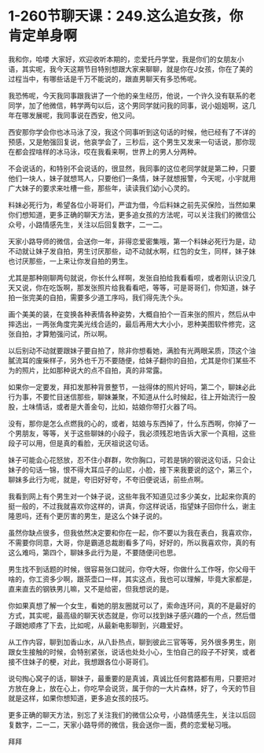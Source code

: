 # 1-260节聊天课：249.这么追女孩，你肯定单身啊

我和你，哈喽 大家好，欢迎收听本期的，恋爱托丹学堂，我是你们的女朋友小语，其实呢，我今天这期节目特别想跟大家来聊聊，就是你在J女孩，你在了美的过程当中，有哪些话是千万不能说的，跟直男聊天有多恐怖呢。

我恐怖呢，今天我同事跟我讲了一个他的亲生经历，他说，一个许久没有联系的老同学，加了他微信，韩学两句以后，这个男同学就问我的同事，说小姐姐啊，这几年在哪发展呢，我同事说在西安，他又问。

西安那你学会你也冰马泳了没，我这个同事听到这句话的时候，他已经有了不详的预感，又是勉强回复说，他哀学会了，三秒后，这个男生又发来一句话说，那你现在都会捏啥样的冰马泳，哎在我看来啊，世界上的男人分两种。

不会说话的，和特别不会说话的，很显然，我同事的这位老同学就是第二种，只要他们一块人，妹子就想骂人，只要他们一条情，妹子就想报警，今天呢，小宇就用广大妹子的要求来吐槽一些，那些年，读读我们幼小心灵的。

料妹必死行为，希望各位小哥哥们，严谊为借，今后料妹之前先买保险，当然如果你们想知道，更多正确的聊天方法，更多追女孩的方法呢，可以关注我们的微信公众号，小路情感先生，关注以后回复数字，二一二。

天家小路导师的微信，会送你一年，非得恋爱密集哦，第一个料妹必死行为是，动不动就让妹子发自拍，男生讨厌那些，动不动就水啊，红包的女生，同样，妹子妹也讨厌那些，一上来让你发自拍的男生。

尤其是那种刚聊两句就说，你长什么样啊，发张自拍给我看看呗，或者刚认识没几天又说，你在吃饭啊，那发张照片给我看看吧，等等，可是哥哥们，你知道，妹子拍一张完美的自拍，需要多少道工序吗，我们得先洗个头。

画个美美的装，在变换各种表情各种姿势，大概自拍个一百来张的照片，然后从中摔选出，一两张角度完美光线合适的，最后再用大大小小，恩种美图软件修完，这张自拍，才算勉强问试，所以啊。

以后别动不动就要跟妹子要自拍了，除非你想看她，满脸有光两眼呆质，顶这个油膩流耳的废柴样子，另外也千万不要随便，给妹子翻你的自拍，尤其是你们某些不为的照片，比如那种说大的点不自拍，真的非常露。

如果你一定要发，拜扣发那种背景整节，一拙得体的照片好吗，第二个，聊妹必此行为事，不要忙目迷信那些，聊妹兼聚，不知道从什么时候起，往上开始流行一股股，土味情话，或者是大善金句，比如，姑娘你带打火器了吗。

没有，那你是怎么点燃我的心的，或者，姑娘与东西掉了，什么东西啊，你掉了一个男朋友，等等，关于这些聊妹的小段子，我必须残忍地告诉大家一个真相，这些段子可以用，但是真的看脸，无厌祖说这句话。

妹子可能会心花怒放，忍不住小群群，吹你胸口，可若是锅的钢说这句话，只会让妹子的句话一锦，恨不得大耳瓜子的山尼，小脸，接下来我要说的这个，第三个，聊妹多此行为呢，就是，夸旧好好夸，不夸旧便说话，前些点啊。

我看到网上有个男生对一个妹子说，这些年我不知道见过多少美女，比起来你真的挺一般的，不过我就喜欢你这样的，讲真，你这样说话，指望妹子回你什么，谢主隆恩吗，还有个更厉害的男生，是这么个妹子说的。

虽然你缺点很多，但我依然决定要和你在一起，你不要以为我在表白，我喜欢你，不需要你同意，大哥，你是霸道总裁剧看多了吗，好好的，所以我喜欢你，真的有这么难吗，第四个，聊妹多此行为是，不要随便问也思。

男生找不到话题的时候，很容易张口就问，你夺大呀，你做什么工作呀，你父母干啥的，你工资多少啊，跟茶壶口一样，其实这点，我也可以理解，毕竟大家都是，直来直去的钢铁男儿嘛，又不是给密，但我想说的是。

你如果真想了解一个女生，看她的朋友圈就可以了，索命连环问，真的不是最好的方式，其实呢，最高级的聊天状态就是，你可以找到妹子感兴趣的一个点，然后借子跟她顺疼了下去，比如呢，从最新电影聊到，兴趣爱好。

从工作内容，聊到加香山水，从八卦热点，聊到彼此三官等等，另外很多男生，刚跟女生接触的时候，会特别紧张，说话也处处小心，生怕自己的段子不好笑，或者接不住妹子的梗，对此，我想跟各位小哥哥们。

说句掏心窝子的话，聊妹子，最重要的是真诚，真诚比任何套路都有用，只要把对方放在身上，放在心上，你吃早会说货，属于你的一大片森林，好了，今天的节目就是这样，如果你想知道，更多追女孩的技巧。

更多正确的聊天方法，别忘了关注我们的微信公众号，小路情感先生，关注以后回复数字，二一二，天家小路导师的微信，我会送你一面，费的恋爱秘习哦。

拜拜